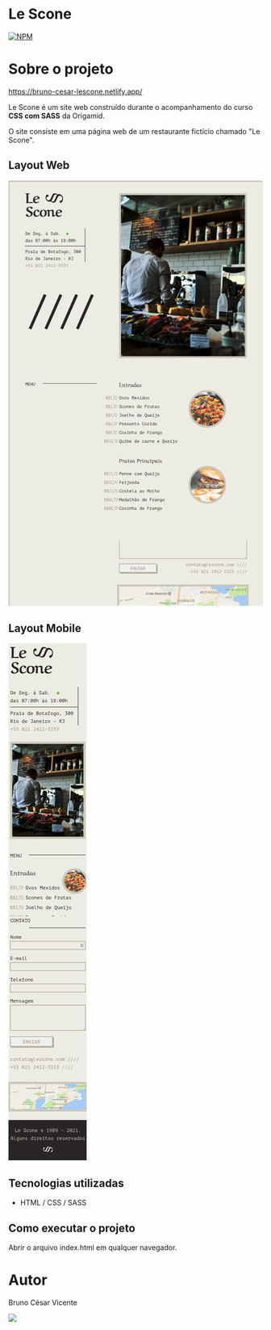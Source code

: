 # Le Scone
[![NPM](https://img.shields.io/npm/l/express)](https://github.com/brunocesaromax/lescone-sass/blob/master/LICENSE)

# Sobre o projeto

https://bruno-cesar-lescone.netlify.app/

Le Scone é um site web construído durante o acompanhamento do curso __CSS com SASS__ da Origamid.

O site consiste em uma página web de um restaurante fictício chamado "Le Scone".

## Layout Web

![Img 1](https://github.com/brunocesaromax/lescone-sass/blob/master/img/le-scone-img-1.png)

## Layout Mobile

![Img 2](https://github.com/brunocesaromax/lescone-sass/blob/master/img/le-scone-img-2.png)

## Tecnologias utilizadas

- HTML / CSS / SASS

## Como executar o projeto

Abrir o arquivo index.html em qualquer navegador.

# Autor

Bruno César Vicente

 <a href="https://www.linkedin.com/in/bruno-cesar-vicente" target="_blank"><img src="https://img.shields.io/badge/-LinkedIn-%230077B5?style=for-the-badge&logo=linkedin&logoColor=white" target="_blank"></a>
